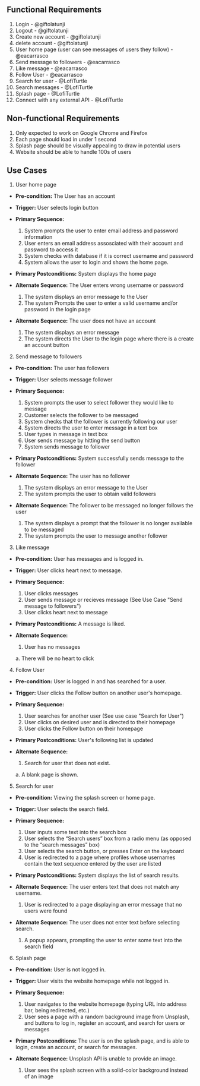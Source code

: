 ## Functional Requirements

1. Login                                                        - @giftolatunji
2. Logout                                                       - @giftolatunji
3. Create new account                                           - @giftolatunji
4. delete account                                               - @giftolatunji
5. User home page (user can see messages of users they follow)  - @eacarrasco
6. Send message to followers                                    - @eacarrasco
7. Like message                                                 - @eacarrasco
8. Follow User                                                  - @eacarrasco
9. Search for user                                              - @LofiTurtle
10. Search messages                                             - @LofiTurtle
11. Splash page                                                 - @LofiTurtle
12. Connect with any external API                               - @LofiTurtle

## Non-functional Requirements

1. Only expected to work on Google Chrome and Firefox
2. Each page should load in under 1 second
3. Splash page should be visually appealing to draw in potential users
4. Website should be able to handle 100s of users

## Use Cases

1. User home page
- **Pre-condition:**
The User has an account
- **Trigger:**
User selects login button
- **Primary Sequence:**
  
  1. System prompts the user to enter email address and password information
  2. User enters an email address assosciated with their account and password to access it
  3. System checks with database if it is correct username and password
  4. System allows the user to login and shows the home page. 

- **Primary Postconditions:**
System displays the home page
- **Alternate Sequence:**
  The User enters wrong username or password
  1. The system displays an error message to the User
  2. The system Prompts the user to enter a valid username and/or password in the login page

- **Alternate Sequence:**
  The user does not have an account
  1. The system displays an error message
  2. The system directs the User to the login page where there is a create an account button

2. Send message to followers
- **Pre-condition:**
The user has followers
- **Trigger:**
User selects message follower
- **Primary Sequence:**
  
  1. System prompts the user to select follower they would like to message
  2. Customer selects the follower to be messaged
  3. System checks that the follower is currently following our user
  4. System directs the user to enter message in a text box
  5. User types in message in text box
  6. User sends message by hitting the send button
  7. System sends message to follower
  
- **Primary Postconditions:**
System successfully sends message to the follower

- **Alternate Sequence:**
The user has no follower 
  1. The system displays an error message to the User
  2. The system prompts the user to obtain valid followers

- **Alternate Sequence:**
The follower to be messaged no longer follows the user
  1. The system displays a prompt that the follower is no longer available to be messaged
  2. The system prompts the user to message another follower

3. Like message
- **Pre-condition:** User has messages and is logged in.

- **Trigger:** User clicks heart next to message.

- **Primary Sequence:**
  
  1. User clicks messages
  2. User sends message or recieves message (See Use Case "Send message to followers")
  3. User clicks heart next to message

- **Primary Postconditions:** A message is liked.

- **Alternate Sequence:**
  
  1. User has no messages

    a. There will be no heart to click

4. Follow User
- **Pre-condition:** User is logged in and has searched for a user.

- **Trigger:** User clicks the Follow button on another user's homepage.

- **Primary Sequence:**
  
  1. User searches for another user (See use case "Search for User")
  2. User clicks on desired user and is directed to their homepage
  3. User clicks the Follow button on their homepage

- **Primary Postconditions:** User's following list is updated

- **Alternate Sequence:**
  
  1. Search for user that does not exist.

    a. A blank page is shown.

5. Search for user
- **Pre-condition:** Viewing the splash screen or home page.

- **Trigger:** User selects the search field.

- **Primary Sequence:**
  
  1. User inputs some text into the search box
  2. User selects the “Search users” box from a radio menu (as opposed to the “search messages” box)
  3. User selects the search button, or presses Enter on the keyboard
  4. User is redirected to a page where profiles whose usernames contain the text sequence entered by the user are listed

- **Primary Postconditions:** System displays the list of search results.

- **Alternate Sequence:** The user enters text that does not match any username.
  
  1. User is redirected to a page displaying an error message that no users were found

- **Alternate Sequence:** The user does not enter text before selecting search.
  
  1. A popup appears, prompting the user to enter some text into the search field

6. Splash page
- **Pre-condition:** User is not logged in.

- **Trigger:** User visits the website homepage while not logged in.

- **Primary Sequence:**
  
  1. User navigates to the website homepage (typing URL into address bar, being redirected, etc.)
  2. User sees a page with a random background image from Unsplash, and buttons to log in, register an account, and search for users or messages

- **Primary Postconditions:** The user is on the splash page, and is able to login, create an account, or search for messages.

- **Alternate Sequence:** Unsplash API is unable to provide an image.
  
  1. User sees the splash screen with a solid-color background instead of an image
